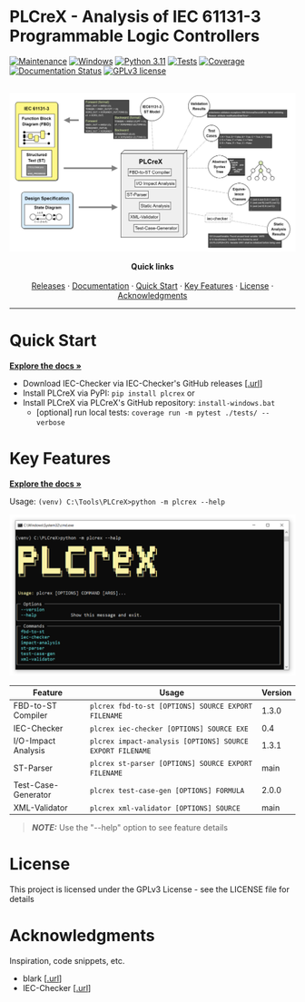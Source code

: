 PLCreX - Analysis of IEC 61131-3 Programmable Logic Controllers
===============================================================

<!-- -->
<!-- [![made-with-python](https://img.shields.io/badge/Made%20with-Python-1f425f.svg)](https://www.python.org/) -->
<!-- [![made-with-sphinx-doc](https://img.shields.io/badge/Made%20with-Sphinx-1f425f.svg)](https://www.sphinx-doc.org/) -->
[![Maintenance](https://img.shields.io/badge/Maintained%3F-yes-green.svg)](https://GitHub.com/Naereen/StrapDown.js/graphs/commit-activity)
[![Windows](https://badgen.net/badge/icon/windows?icon=windows&label)](https://microsoft.com/windows/)
[![Python 3.11](https://img.shields.io/badge/python-3.11-blue.svg)](https://www.python.org/downloads/release/python-360/)
[![Tests](https://img.shields.io/badge/Tests-passed-<COLOR>.svg)](https://shields.io/)
[![Coverage](https://img.shields.io/badge/coverage-98%25-<COLOR>.svg)](https://shields.io/)
[![Documentation Status](https://readthedocs.org/projects/plcrex/badge/?version=latest)](https://plcrex.readthedocs.io/en/latest/?badge=latest)
[![GPLv3 license](https://img.shields.io/badge/License-GPLv3-blue.svg)](http://perso.crans.org/besson/LICENSE.html)

<br />
<div align="center">
  <img src="./docs/fig/overview.png" width=650> <!-- width=250 -->

  <!-- <h3 align="center">PLCreX</h3> -->

  <p align="center">
    <strong>Quick links</strong>
    <br />
    <br />
    <a href="https://pypi.org/project/plcrex/">Releases</a>
    ·
    <a href="https://plcrex.readthedocs.io/en">Documentation</a>
    ·
    <a href="#quick-start">Quick Start</a>
    ·
    <a href="#key-features">Key Features</a>
    ·
    <a href="#license">License</a>
    ·
    <a href="#acknowledgments">Acknowledgments</a>
  </p>
</div>

---


Quick Start
===========
<strong><a href="https://plcrex.readthedocs.io/en">Explore the docs »</a></strong>

* Download IEC-Checker via IEC-Checker's GitHub releases [[.url](https://github.com/jubnzv/iec-checker/releases/tag/v0.4)]
* Install PLCreX via PyPI: ``pip install plcrex`` or
* Install PLCreX via PLCreX's GitHub repository: ``install-windows.bat``
     * [optional] run local tests: ``coverage run -m pytest ./tests/ --verbose``

Key Features
============

<strong><a href="https://plcrex.readthedocs.io/en">Explore the docs »</a></strong>

Usage: ``(venv) C:\Tools\PLCreX>python -m plcrex --help``

<img src="./docs/fig/cli_demo.png" width=650> <!-- width=250 -->

| Feature             | Usage                                                      | Version |
|---------------------|------------------------------------------------------------|---------|
| FBD-to-ST Compiler  | ``plcrex fbd-to-st [OPTIONS] SOURCE EXPORT FILENAME``| 1.3.0   |
| IEC-Checker         | ``plcrex iec-checker [OPTIONS] SOURCE EXE``                 | 0.4     |
| I/O-Impact Analysis | ``plcrex impact-analysis [OPTIONS] SOURCE EXPORT FILENAME`` | 1.3.1   |
| ST-Parser           | ``plcrex st-parser [OPTIONS] SOURCE EXPORT FILENAME``      | main    |
| Test-Case-Generator | ``plcrex test-case-gen [OPTIONS] FORMULA``| 2.0.0   |
| XML-Validator       | ``plcrex xml-validator [OPTIONS] SOURCE``| main    |

> **_NOTE:_**  Use the "--help" option to see feature details

License
=======
This project is licensed under the GPLv3 License - see the LICENSE file for details

Acknowledgments
===============
Inspiration, code snippets, etc.

* blark [[.url](https://github.com/klauer/blark/releases/tag/v0.5.0)]
* IEC-Checker [[.url](https://github.com/jubnzv/iec-checker/releases/tag/v0.4)]